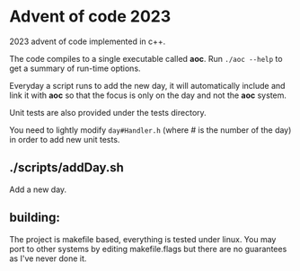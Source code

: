 # Advent of code 2023

2023 advent of code implemented in c++.

The code compiles to a single executable called **aoc**.
Run `./aoc --help` to get a summary of run-time options.

Everyday a script runs to add the new day, it will automatically include and link it with **aoc** so that the focus is only on the day and not the **aoc** system.

Unit tests are also provided under the tests directory.

You need to lightly modify `day#Handler.h` (where # is the number of the day) in order to add new unit tests.


## ./scripts/addDay.sh
Add a new day.

## building:
The project is makefile based, everything is tested under linux.
You may port to other systems by editing makefile.flags but there are no guarantees as I've never done it.
